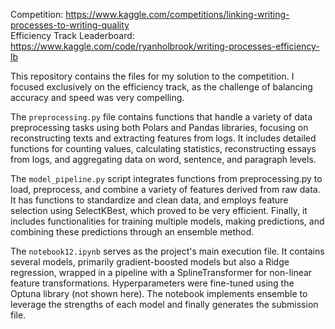 Competition: https://www.kaggle.com/competitions/linking-writing-processes-to-writing-quality <br>
Efficiency Track Leaderboard: https://www.kaggle.com/code/ryanholbrook/writing-processes-efficiency-lb

This repository contains the files for my solution to the competition. I focused exclusively on the efficiency track, as the challenge of balancing accuracy and speed was very compelling.

The `preprocessing.py` file contains functions that handle a variety of data preprocessing tasks using both Polars and Pandas libraries, focusing on reconstructing texts and extracting features from logs. It includes detailed functions for counting values, calculating statistics, reconstructing essays from logs, and aggregating data on word, sentence, and paragraph levels. 

The `model_pipeline.py` script integrates functions from preprocessing.py to load, preprocess, and combine a variety of features derived from raw data. It has functions to standardize and clean data, and employs feature selection using SelectKBest, which proved to be very efficient. Finally, it includes functionalities for training multiple models, making predictions, and combining these predictions through an ensemble method.

The `notebook12.ipynb` serves as the project's main execution file. It contains several models, primarily gradient-boosted models but also a Ridge regression, wrapped in a pipeline with a SplineTransformer for non-linear feature transformations. Hyperparameters were fine-tuned using the Optuna library (not shown here). The notebook implements ensemble to leverage the strengths of each model and finally generates the submission file.

